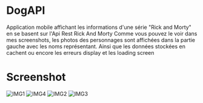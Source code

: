 # DogAPI


Application mobile affichant les informations d'une série "Rick and Morty" en se basent sur l'Api Rest Rick And Morty
Comme vous pouvez le voir dans mes screenshots, les photos des personnages sont affichées dans la partie gauche avec les noms représentant.
Ainsi que les données stockées en cachent ou encore les erreurs display et les loading screen



# Screenshot
![IMG1](https://user-images.githubusercontent.com/78796260/119262777-c65b3f00-bbdc-11eb-8caa-4988a2cb1d5a.png)
![IMG4](https://user-images.githubusercontent.com/78796260/119262782-cbb88980-bbdc-11eb-8b08-850392fae6a4.png)
![IMG2](https://user-images.githubusercontent.com/78796260/119262792-d2df9780-bbdc-11eb-8a97-396f63399484.png)
![IMG3](https://user-images.githubusercontent.com/78796260/119262799-d7a44b80-bbdc-11eb-92a7-d806709d31db.png)





